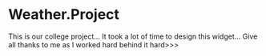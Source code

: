 # Weather.Project
This is our college project...
It took a lot of time to design this widget...
Give all thanks to me as I worked hard behind it hard>>>
